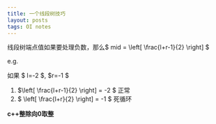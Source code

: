 ```yaml
---
title: 一个线段树技巧
layout: posts
tags: OI notes
---
```


线段树端点值如果要处理负数，那么$ mid = \left[ \frac{l+r-1}{2} \right] $

e.g.

如果 $ l=-2 $, $r=-1 $

1. $\left[ \frac{l+r-1}{2} \right] = -2 $ 正常
1. $ \left[ \frac{l+r}{2} \right] = -1 $ 死循环

**c++整除向0取整**
